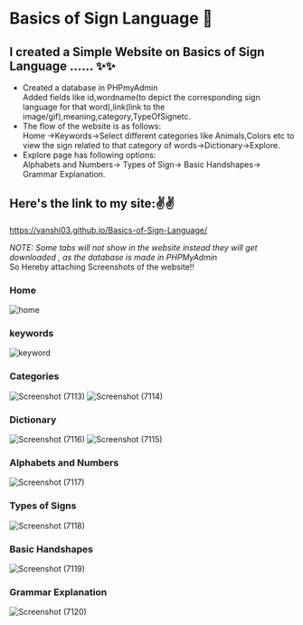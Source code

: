 # Basics of Sign Language 🙌
## I created a Simple Website on Basics of Sign Language ...... ✨✨
<ul>
  <li>Created a database in PHPmyAdmin<br> Added fields like id,wordname(to depict the corresponding sign language for that word),link(link to the image/gif),meaning,category,TypeOfSignetc.
  </li>
  <li>The flow of the website is as follows:<br>
      Home ->Keywords->Select different categories like Animals,Colors etc to view the sign related to that category of words->Dictionary->Explore.
      <li>Explore page has following options:<br>
        Alphabets and Numbers-> Types of Sign-> Basic Handshapes-> Grammar Explanation.
     </li>
  </li>
</ul>

## Here's the link to my site:✌️✌️<br>
 https://vanshi03.github.io/Basics-of-Sign-Language/
 
 *NOTE: Some tabs will not show in the website instead they will get downloaded , as the database is made in PHPMyAdmin*<br>
 So Hereby attaching Screenshots of the website!!
 
 ### Home
 ![home](https://user-images.githubusercontent.com/56712218/161387501-3e056bde-158b-44d9-a99e-08c66790e5f2.PNG)
 ### keywords
![keyword](https://user-images.githubusercontent.com/56712218/161387510-67170623-5fdf-4d67-a765-0633a0434f52.PNG)
### Categories
![Screenshot (7113)](https://user-images.githubusercontent.com/56712218/161387757-5f3bcd12-2dba-4792-8b29-339e81b04fea.png)
![Screenshot (7114)](https://user-images.githubusercontent.com/56712218/161387753-19ad9f1c-94e7-4551-9cb1-0bb05d56101b.png)
### Dictionary
![Screenshot (7116)](https://user-images.githubusercontent.com/56712218/161387745-65c88c55-7f83-42b5-bdbd-002d91536860.png)
![Screenshot (7115)](https://user-images.githubusercontent.com/56712218/161387751-e722f1ee-d1e0-40c1-97b2-6c7210d2d9bd.png)
### Alphabets and Numbers
![Screenshot (7117)](https://user-images.githubusercontent.com/56712218/161387742-c030d9c8-2c56-4113-a4ce-235182f1756d.png)
### Types of Signs
![Screenshot (7118)](https://user-images.githubusercontent.com/56712218/161387739-719bb5eb-185a-4129-9b34-373520db8111.png)
### Basic Handshapes
![Screenshot (7119)](https://user-images.githubusercontent.com/56712218/161387762-f0c2918e-8685-4b3f-9776-8b703b19d27a.png)
### Grammar Explanation
![Screenshot (7120)](https://user-images.githubusercontent.com/56712218/161387760-95e16e64-132c-4976-9988-33af61d2befe.png)

